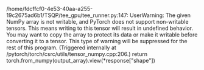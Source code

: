 /home/fdcffcf0-4e53-40aa-a255-19c2675ad6b1/TSQP/tee_gpu/tee_runner.py:147: UserWarning: The given NumPy array is not writable, and PyTorch does not support non-writable tensors. This means writing to this tensor will result in undefined behavior. You may want to copy the array to protect its data or make it writable before converting it to a tensor. This type of warning will be suppressed for the rest of this program. (Triggered internally at /pytorch/torch/csrc/utils/tensor_numpy.cpp:206.)
  return torch.from_numpy(output_array).view(*response["shape"])